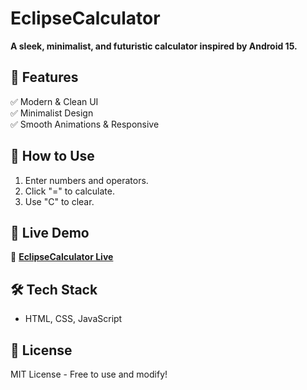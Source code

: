 # EclipseCalculator  
**A sleek, minimalist, and futuristic calculator inspired by Android 15.**  

## 🚀 Features  
✅ Modern & Clean UI  
✅ Minimalist Design  
✅ Smooth Animations & Responsive  

## 📖 How to Use  
1. Enter numbers and operators.  
2. Click "=" to calculate.  
3. Use "C" to clear.  

## 📡 Live Demo  
🔗 **[EclipseCalculator Live](https://AbhishekSinghShekhawatSDE.github.io/EclipseCalculator/)**  

## 🛠 Tech Stack  
- HTML, CSS, JavaScript  

## 📜 License  
MIT License - Free to use and modify!  
